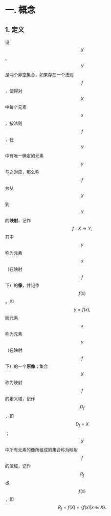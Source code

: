 # 一. 概念
## 1. 定义
设$$X$$、$$Y$$是两个非空集合，如果存在一个法则$$f$$，使得对$$X$$中每个元素$$x$$，按法则$$f$$，在$$Y$$中有唯一确定的元素$$y$$与之对应，那么称$$f$$为从$$X$$到$$Y$$的**映射**，记作
$$
f:X\rightarrow Y,
$$
其中$$y$$称为元素$$x$$（在映射$$f$$下）的**像**，并记作$$f(x)$$，即
$$
y=f(x),
$$
而元素$$x$$称为元素$$y$$（在映射$$f$$下）的一个**原像**；集合$$X$$称为映射$$f$$的定义域，记作$$D_f$$，即$$D_f=X$$；$$X$$中所有元素的像所组成的集合称为映射$$f$$的值域，记作$$R_f$$或$$f(x)$$，即
$$
R_f=f(X)=\{f(x)|x\in X\}.
$$
